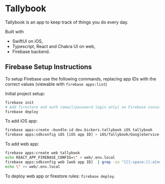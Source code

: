 # Tallybook
Tallybook is an app to keep track of things you do every day.

Built with
- SwiftUI on iOS,
- Typescript, React and Chakra UI on web,
- Firebase backend.

## Firebase Setup Instructions
To setup Firebase use the following commands, replacing app IDs with the correct values (viewable with `firebase apps:list`)

Initial project setup:
```bash
firebase init
# Add firestore and auth (email/password login only) on Firebase console
firebase deploy
```

To add iOS app:
```bash
firebase apps:create —bundle-id dev.bickers.tallybook iOS tallybook
firebase apps:sdkconfig iOS [iOS app ID] > iOS/Tallybook/GoogleService-Info.plist
```

To add web app:
```bash
firebase apps:create web tallybook
echo REACT_APP_FIREBASE_CONFIG=\" > web/.env.local
firebase apps:sdkconfig web [web app ID]  | grep -zo "{[[:space:][:alnum:]:\",.-]*}"  | tr -d '\n' >> web/.env
echo \" >> web/.env.local
```

To deploy web app or firestore rules: `firebase deploy`.